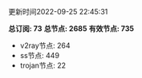 更新时间2022-09-25 22:45:31

**总订阅: 73**
**总节点: 2685**
**有效节点: 735**
- v2ray节点: 264
- ss节点: 449
- trojan节点: 22
